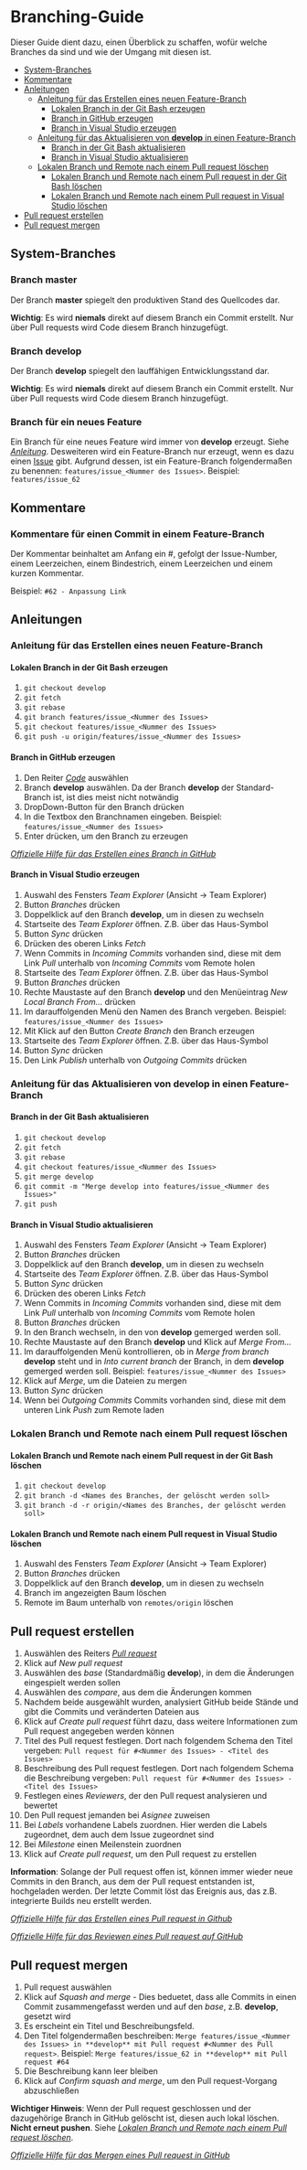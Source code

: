 # Branching-Guide

Dieser Guide dient dazu, einen Überblick zu schaffen, wofür welche Branches da sind und wie der Umgang mit diesen ist.

* [System-Branches](branching_guide.md/#system-branches)
* [Kommentare](branching_guide.md/#kommentare)
* [Anleitungen](branching_guide.md/#anleitungen)
  * [Anleitung für das Erstellen eines neuen Feature-Branch](branching_guide.md/#anleitung-f%C3%BCr-das-erstellen-eines-neuen-feature-branch)
    * [Lokalen Branch in der Git Bash erzeugen](branching_guide.md#lokalen-branch-in-der-git-bash-erzeugen)
    * [Branch in GitHub erzeugen](branching_guide.md#branch-in-github-erzeugen)
    * [Branch in Visual Studio erzeugen](branching_guide.md#branch-in-visual-studio-erzeugen)
  * [Anleitung für das Aktualisieren von **develop** in einen Feature-Branch](branching_guide.md/#anleitung-f%C3%BCr-das-aktualisieren-von-develop-in-einen-feature-branch)
    * [Branch in der Git Bash aktualisieren](branching_guide.md#branch-in-der-git-bash-aktualisieren)
    * [Branch in Visual Studio aktualisieren](branching_guide.md#branch-in-visual-studio-aktualisieren)
  * [Lokalen Branch und Remote nach einem Pull request löschen](branching_guide.md#lokalen-branch-und-remote-nach-einem-pull-request-löschen)
    * [Lokalen Branch und Remote nach einem Pull request in der Git Bash löschen](branching_guide.md#lokalen-branch-und-remote-nach-einem-pull-request-in-der-git-Bash-löschen)
    * [Lokalen Branch und Remote nach einem Pull request in Visual Studio löschen](branching_guide.md#lokalen-branch-und-remote-nach-einem-pull-request-in-visual-studio-löschen)
* [Pull request erstellen](branching_guide.md/#pull-request-erstellen)
* [Pull request mergen](branching_guide.md/#pull-request-mergen)

## System-Branches

### Branch master

Der Branch **master** spiegelt den produktiven Stand des Quellcodes dar.

**Wichtig**: Es wird **niemals** direkt auf diesem Branch ein Commit erstellt. Nur über Pull requests wird Code diesem Branch hinzugefügt.

### Branch develop

Der Branch **develop** spiegelt den lauffähigen Entwicklungsstand dar.

**Wichtig**: Es wird **niemals** direkt auf diesem Branch ein Commit erstellt. Nur über Pull requests wird Code diesem Branch hinzugefügt.

### Branch für ein neues Feature

Ein Branch für eine neues Feature wird immer von **develop** erzeugt. Siehe [*Anleitung*](branching_guide.md/#anleitung-f%C3%BCr-das-erstellen-eines-neuen-feature-branch).
Desweiteren wird ein Feature-Branch nur erzeugt, wenn es dazu einen [Issue](https://github.com/andrekirst/04_KataFahrplanauskunft/issues) gibt. Aufgrund dessen, ist ein Feature-Branch folgendermaßen zu benennen: `features/issue_<Nummer des Issues>`. Beispiel: `features/issue_62`

## Kommentare

### Kommentare für einen Commit in einem Feature-Branch

Der Kommentar beinhaltet am Anfang ein #, gefolgt der Issue-Number, einem Leerzeichen, einem Bindestrich, einem Leerzeichen und einem kurzen Kommentar.

Beispiel: `#62 - Anpassung Link`

## Anleitungen

### Anleitung für das Erstellen eines neuen Feature-Branch

#### Lokalen Branch in der Git Bash erzeugen

1. `git checkout develop`
1. `git fetch`
1. `git rebase`
1. `git branch features/issue_<Nummer des Issues>`
1. `git checkout features/issue_<Nummer des Issues>`
1. `git push -u origin/features/issue_<Nummer des Issues>`

#### Branch in GitHub erzeugen

1. Den Reiter [*Code*](https://github.com/andrekirst/04_KataFahrplanauskunft) auswählen
1. Branch **develop** auswählen. Da der Branch **develop** der Standard-Branch ist, ist dies meist nicht notwändig
1. DropDown-Button für den Branch drücken
1. In die Textbox den Branchnamen eingeben. Beispiel: `features/issue_<Nummer des Issues>`
1. Enter drücken, um den Branch zu erzeugen

[*Offizielle Hilfe für das Erstellen eines Branch in GitHub*](https://help.github.com/articles/creating-and-deleting-branches-within-your-repository/#creating-a-branch)

#### Branch in Visual Studio erzeugen

1. Auswahl des Fensters *Team Explorer* (Ansicht -> Team Explorer)
1. Button *Branches* drücken
1. Doppelklick auf den Branch **develop**, um in diesen zu wechseln
1. Startseite des *Team Explorer* öffnen. Z.B. über das Haus-Symbol
1. Button *Sync* drücken
1. Drücken des oberen Links *Fetch*
1. Wenn Commits in *Incoming Commits* vorhanden sind, diese mit dem Link *Pull* unterhalb von *Incoming Commits* vom Remote holen
1. Startseite des *Team Explorer* öffnen. Z.B. über das Haus-Symbol
1. Button *Branches* drücken
1. Rechte Maustaste auf den Branch **develop** und den Menüeintrag *New Local Branch From...* drücken
1. Im darauffolgenden Menü den Namen des Branch vergeben. Beispiel: `features/issue_<Nummer des Issues>`
1. Mit Klick auf den Button *Create Branch* den Branch erzeugen
1. Startseite des *Team Explorer* öffnen. Z.B. über das Haus-Symbol
1. Button *Sync* drücken
1. Den Link *Publish* unterhalb von *Outgoing Commits* drücken

### Anleitung für das Aktualisieren von **develop** in einen Feature-Branch

#### Branch in der Git Bash aktualisieren

1. `git checkout develop`
1. `git fetch`
1. `git rebase`
1. `git checkout features/issue_<Nummer des Issues>`
1. `git merge develop`
1. `git commit -m "Merge develop into features/issue_<Nummer des Issues>"`
1. `git push`

#### Branch in Visual Studio aktualisieren

1. Auswahl des Fensters *Team Explorer* (Ansicht -> Team Explorer)
1. Button *Branches* drücken
1. Doppelklick auf den Branch **develop**, um in diesen zu wechseln
1. Startseite des *Team Explorer* öffnen. Z.B. über das Haus-Symbol
1. Button *Sync* drücken
1. Drücken des oberen Links *Fetch*
1. Wenn Commits in *Incoming Commits* vorhanden sind, diese mit dem Link *Pull* unterhalb von *Incoming Commits* vom Remote holen
1. Button *Branches* drücken
1. In den Branch wechseln, in den von **develop** gemerged werden soll.
1. Rechte Maustaste auf den Branch **develop** und Klick auf *Merge From...*
1. Im darauffolgenden Menü kontrollieren, ob in *Merge from branch* **develop** steht und in *Into current branch* der Branch, in dem **develop** gemerged werden soll. Beispiel: `features/issue_<Nummer des Issues>`
1. Klick auf *Merge*, um die Dateien zu mergen
1. Button *Sync* drücken
1. Wenn bei *Outgoing Commits* Commits vorhanden sind, diese mit dem unteren Link *Push* zum Remote laden

### Lokalen Branch und Remote nach einem Pull request löschen

#### Lokalen Branch und Remote nach einem Pull request in der Git Bash löschen

1. `git checkout develop`
1. `git branch -d <Names des Branches, der gelöscht werden soll>`
1. `git branch -d -r origin/<Names des Branches, der gelöscht werden soll>`

#### Lokalen Branch und Remote nach einem Pull request in Visual Studio löschen

1. Auswahl des Fensters *Team Explorer* (Ansicht -> Team Explorer)
1. Button *Branches* drücken
1. Doppelklick auf den Branch **develop**, um in diesen zu wechseln
1. Branch im angezeigten Baum löschen
1. Remote im Baum unterhalb von `remotes/origin` löschen

## Pull request erstellen

1. Auswählen des Reiters [*Pull request*](https://github.com/andrekirst/04_KataFahrplanauskunft/pulls)
1. Klick auf *New pull request*
1. Auswählen des *base* (Standardmäßig **develop**), in dem die Änderungen eingespielt werden sollen
1. Auswählen des *compare*, aus dem die Änderungen kommen
1. Nachdem beide ausgewählt wurden, analysiert GitHub beide Stände und gibt die Commits und veränderten Dateien aus
1. Klick auf *Create pull request* führt dazu, dass weitere Informationen zum Pull request angegeben werden können
1. Titel des Pull request festlegen. Dort nach folgendem Schema den Titel vergeben: `Pull request für #<Nummer des Issues> - <Titel des Issues>`
1. Beschreibung des Pull request festlegen. Dort nach folgendem Schema die Beschreibung vergeben: `Pull request für #<Nummer des Issues> - <Titel des Issues>`
1. Festlegen eines *Reviewers*, der den Pull request analysieren und bewertet
1. Den Pull request jemanden bei *Asignee* zuweisen
1. Bei *Labels* vorhandene Labels zuordnen. Hier werden die Labels zugeordnet, dem auch dem Issue zugeordnet sind
1. Bei *Milestone* einen Meilenstein zuordnen
1. Klick auf *Create pull request*, um den Pull request zu erstellen

**Information**: Solange der Pull request offen ist, können immer wieder neue Commits in den Branch, aus dem der Pull request entstanden ist, hochgeladen werden. Der letzte Commit löst das Ereignis aus, das z.B. integrierte Builds neu erstellt werden.

[*Offizielle Hilfe für das Erstellen eines Pull request in Github*](https://help.github.com/articles/creating-a-pull-request/)

[*Offizielle Hilfe für das Reviewen eines Pull request auf GitHub*](https://help.github.com/articles/reviewing-changes-in-pull-requests/)

## Pull request mergen

1. Pull request auswählen
1. Klick auf *Squash and merge* - Dies beduetet, dass alle Commits in einen Commit zusammengefasst werden und auf den *base*, z.B. **develop**, gesetzt wird
1. Es erscheint ein Titel und Beschreibungsfeld.
1. Den Titel folgendermaßen beschreiben: `Merge features/issue_<Nummer des Issues> in **develop** mit Pull request #<Nummer des Pull request>`. Beispiel: `Merge features/issue_62 in **develop** mit Pull request #64`
1. Die Beschreibung kann leer bleiben
1. Klick auf *Confirm squash and merge*, um den Pull request-Vorgang abzuschließen

**Wichtiger Hinweis**: Wenn der Pull request geschlossen und der dazugehörige Branch in GitHub gelöscht ist, diesen auch lokal löschen. **Nicht erneut pushen**. Siehe [*Lokalen Branch und Remote nach einem Pull request löschen*](branching_guide.md#lokalen-branch-und-remote-nach-einem-pull-request-löschen).

[*Offizielle Hilfe für das Mergen eines Pull request in GitHub*](https://help.github.com/articles/merging-a-pull-request/)